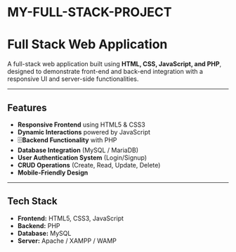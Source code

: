 # MY-FULL-STACK-PROJECT
#  Full Stack Web Application  

A full-stack web application built using **HTML, CSS, JavaScript, and PHP**, designed to demonstrate front-end and back-end integration with a responsive UI and server-side functionalities.

---

## Features
- **Responsive Frontend** using HTML5 & CSS3  
- **Dynamic Interactions** powered by JavaScript  
- 🗄**Backend Functionality** with PHP  
- **Database Integration** (MySQL / MariaDB)  
- **User Authentication System** (Login/Signup)  
- **CRUD Operations** (Create, Read, Update, Delete)  
- **Mobile-Friendly Design**  

---

##  Tech Stack
- **Frontend:** HTML5, CSS3, JavaScript  
- **Backend:** PHP  
- **Database:** MySQL  
- **Server:** Apache / XAMPP / WAMP  


